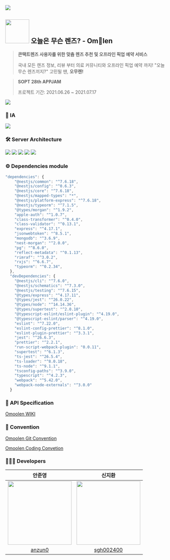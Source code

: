 <img src="https://user-images.githubusercontent.com/67837091/125954812-8c015a7d-d97c-4074-abe6-728d84ffd223.png" /></br>

## <img src="https://user-images.githubusercontent.com/49470328/125881901-5c857059-403a-4ba3-8d14-bacf11ba8f0b.png" width="75px"/> 오늘은 무슨 렌즈? - Om👀len
> **콘택트렌즈 사용자를 위한 맞춤 렌즈 추천 및 오프라인 픽업 예약 서비스**
>
> 국내 모든 렌즈 정보, 리뷰 부터  의료 커뮤니티와 오프라인 픽업 예약 까지! "오늘 무슨 렌즈끼지?" 고민될 땐, **오무렌!**

> **SOPT 28th APPJAM**
> 
> 프로젝트 기간: 2021.06.26 ~ 2021.07.17

<img src="https://user-images.githubusercontent.com/67837091/125959361-0a2376fb-25e9-44d5-ac68-32fb60e72382.png" />

### 📄 IA
<kbd>
  <img src="https://user-images.githubusercontent.com/67837091/125954645-aafd7754-5991-4eef-ae1b-fb34d979a1e8.jpg" />
</kbd>

### 🛠 Server Architecture
<img src="https://img.shields.io/badge/typescript-4.3.5-blue" /> <img src="https://img.shields.io/badge/nest-7.6.0-red" /> <img src="https://img.shields.io/badge/typeorm-0.2.34-green" /> <img src="https://img.shields.io/badge/mongodb-3.6.9-green" />
<img src="https://user-images.githubusercontent.com/67837091/125953281-092ea260-dec9-401c-80c7-db343fcb80d1.jpg" />

### ⚙️ Dependencies module
```typescript
"dependencies": {
    "@nestjs/common": "^7.6.18",
    "@nestjs/config": "^0.6.3",
    "@nestjs/core": "^7.6.18",
    "@nestjs/mapped-types": "*",
    "@nestjs/platform-express": "^7.6.18",
    "@nestjs/typeorm": "^7.1.5",
    "@types/morgan": "^1.9.2",
    "apple-auth": "^1.0.7",
    "class-transformer": "^0.4.0",
    "class-validator": "^0.13.1",
    "express": "^4.17.1",
    "jsonwebtoken": "^8.5.1",
    "mongodb": "^3.6.9",
    "nest-morgan": "^2.0.0",
    "pg": "^8.6.0",
    "reflect-metadata": "^0.1.13",
    "rimraf": "^3.0.2",
    "rxjs": "^6.6.7",
    "typeorm": "^0.2.34",
  },
  "devDependencies": {
    "@nestjs/cli": "^7.6.0",
    "@nestjs/schematics": "^7.3.0",
    "@nestjs/testing": "^7.6.15",
    "@types/express": "^4.17.11",
    "@types/jest": "^26.0.22",
    "@types/node": "^14.14.36",
    "@types/supertest": "^2.0.10",
    "@typescript-eslint/eslint-plugin": "^4.19.0",
    "@typescript-eslint/parser": "^4.19.0",
    "eslint": "^7.22.0",
    "eslint-config-prettier": "^8.1.0",
    "eslint-plugin-prettier": "^3.3.1",
    "jest": "^26.6.3",
    "prettier": "^2.2.1",
    "run-script-webpack-plugin": "0.0.11",
    "supertest": "^6.1.3",
    "ts-jest": "^26.5.4",
    "ts-loader": "^8.0.18",
    "ts-node": "^9.1.1",
    "tsconfig-paths": "^3.9.0",
    "typescript": "^4.2.3",
    "webpack": "^5.42.0",
    "webpack-node-externals": "^3.0.0"
  }
```
### 📒 API Specification
[Omoolen WIKI](https://github.com/TeamOmoolen/TeamOmoolen-Server/wiki/API-%EB%AA%85%EC%84%B8%EC%84%9C)

### 📌 Convention

[Omoolen Git Convention](https://github.com/TeamOmoolen/TeamOmoolen-Server/wiki/Git-Convention)

[Omoolen Coding Convetion](https://github.com/TeamOmoolen/TeamOmoolen-Server/wiki/Coding-Convention)

### 🧑🏻‍💻 Developers
|안준영|신지환|
|:------:|:---:|
|<img src="https://user-images.githubusercontent.com/67837091/125966887-ca0eded3-ea42-44ce-af79-3dd8f6f0386f.jpg" width="200px" />|<img src="https://user-images.githubusercontent.com/67837091/125966982-9568ece4-2e11-4947-a845-00b874a7b81e.jpg" width="200px"/>|
|[anzun0](https://github.com/anzun0)|[sgh002400](https://github.com/sgh002400)|
